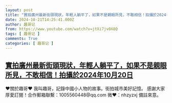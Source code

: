 ```yaml
---
layout: post
title: "實拍廣州最新街頭現狀，年輕人躺平了，如果不是親眼所見，不敢相信！拍攝於2024年10月20日"
date: 2024-10-21T14:25:41.000Z
author: 趣哥记
from: https://www.youtube.com/watch?v=jtXi7jv0X8Q
tags: [ 趣哥记 ]
comments: True
categories: [ 趣哥记 ]
---
```

<!--1729520741000-->
[實拍廣州最新街頭現狀，年輕人躺平了，如果不是親眼所見，不敢相信！拍攝於2024年10月20日](https://www.youtube.com/watch?v=jtXi7jv0X8Q)
------

<div>
♥關於趣哥♥  我叫趣哥，記錄中國小人物的故事。街拍城市美好記憶。  感謝大家厚愛訂閱！合作郵箱聯繫：1005560448@qq.com 微❤：nhzyzxj 備註來意。
</div>
